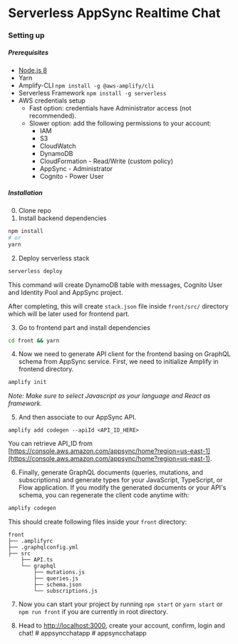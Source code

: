# Serverless AppSync Realtime Chat

### Setting up

##### Prerequisites
- [Node.js 8](https://nodejs.org/en/)
- Yarn
- Amplify-CLI `npm install -g @aws-amplify/cli`
- Serverless Framework `npm install -g serverless`
- AWS credentials setup
  - Fast option: credentials have Administrator access (not
    recommended).
  - Slower option: add the following permissions to your account:
      - IAM
      - S3
      - CloudWatch
      - DynamoDB
      - CloudFormation - Read/Write (custom policy)
      - AppSync - Administrator
      - Cognito - Power User

##### Installation
0. Clone repo
1. Install backend dependencies
```sh
npm install 
# or 
yarn
```

2. Deploy serverless stack
```sh
serverless deploy
```

This command will create DynamoDB table with messages, Cognito User and Identity Pool and AppSync project.

After completing, this will create `stack.json` file inside `front/src/` directory which will be later used for frontend part.

3. Go to frontend part and install dependencies
```sh
cd front && yarn
```

4. Now we need to generate API client for the frontend basing on GraphQL schema from AppSync service. First, we need to initialize Amplify in frontend directory.
```sh
amplify init
```

_Note: Make sure to select Javascript as your language and React as framework._

5. And then associate to our AppSync API.
```
amplify add codegen --apiId <API_ID_HERE>
```

You can retrieve API_ID from [https://console.aws.amazon.com/appsync/home?region=us-east-1](https://console.aws.amazon.com/appsync/home?region=us-east-1).

6. Finally, generate GraphQL documents (queries, mutations, and subscriptions) and generate types for your JavaScript, TypeScript, or Flow application. If you modify the generated documents or your API's schema, you can regenerate the client code anytime with:
```sh
amplify codegen
```

This should create following files inside your `front` directory:
```
front
├── .amplifyrc
├── .graphqlconfig.yml
├── src
    ├── API.ts
    └── graphql
        ├── mutations.js
        ├── queries.js
        ├── schema.json
        └── subscriptions.js
```

7. Now you can start your project by running `npm start` or `yarn start` or `npm run front` if you are currently in root directory.

8. Head to [http://localhost:3000](http://localhost:3000), create your account, confirm, login and chat!
#   a p p s y n c c h a t a p p  
 #   a p p s y n c c h a t a p p  
 